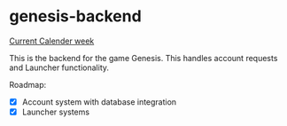 # genesis-backend

[Current Calender week](https://www.calendar-week.org/)

This is the backend for the game Genesis. This handles account requests and Launcher functionality.

Roadmap:
- [x] Account system with database integration
- [x] Launcher systems
